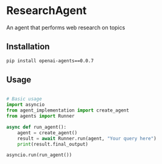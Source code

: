 # ResearchAgent

An agent that performs web research on topics

## Installation

```bash
pip install openai-agents==0.0.7
```

## Usage

```python

# Basic usage
import asyncio
from agent_implementation import create_agent
from agents import Runner

async def run_agent():
    agent = create_agent()
    result = await Runner.run(agent, "Your query here")
    print(result.final_output)

asyncio.run(run_agent())

```
